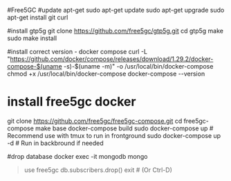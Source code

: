 #Free5GC 
#update apt-get
sudo apt-get update
sudo apt-get upgrade
sudo apt-get install git curl

#install gtp5g
git clone https://github.com/free5gc/gtp5g.git
cd gtp5g
make
sudo make install

#install correct version - docker compose
curl -L "https://github.com/docker/compose/releases/download/1.29.2/docker-compose-$(uname -s)-$(uname -m)" -o /usr/local/bin/docker-compose
chmod +x /usr/local/bin/docker-compose
docker-compose --version

# install free5gc docker
git clone https://github.com/free5gc/free5gc-compose.git
cd free5gc-compose
make base
docker-compose build
sudo docker-compose up # Recommend use with tmux to run in frontground
sudo docker-compose up -d # Run in backbround if needed

#drop database
docker exec -it mongodb mongo
> use free5gc
> db.subscribers.drop()
> exit # (Or Ctrl-D)
